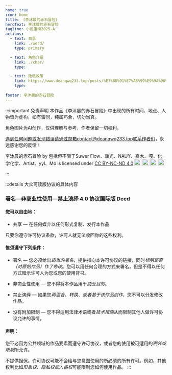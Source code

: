 ```yaml
---
home: true
icon: home
title: 《李沐晨的赤石冒险》
heroText: 李沐晨的赤石冒险
tagline: 小说接续2025-A
actions:
  - text: 目录
    link: ./word/
    type: primary

  - text: 角色介绍
    link: ./char/
    type: 

  - text: 隐私政策
    link: https://www.deanqwq233.top/posts/%E7%BD%91%E7%AB%99%E9%9A%90%E7%A7%81%E6%94%BF%E7%AD%96/
    type: 
    
footer: 李沐晨的赤石冒险
---
```

:::important 免责声明
本作品《李沐晨的赤石冒险》中出现的所有时间、地点、人物皆为虚构，如有雷同，纯属巧合，切勿当真。

角色图片为AI创作，仅供理解与参考，作者保留一切权利。

遇到任何问题或发现错误请通过邮箱contact@deanqwq233.top联系作者们，永远感谢您的反馈！

<p xmlns:cc="http://creativecommons.org/ns#" xmlns:dct="http://purl.org/dc/terms/"><span property="dct:title">李沐晨的赤石冒险</span> by <span property="cc:attributionName">包括但不限于Suwer Flow、瑶光、NAUY、嘉木、嘎、化学化学、Artist、yyl、Mo</span> is licensed under <a href="https://creativecommons.org/licenses/by-nc-nd/4.0/?ref=chooser-v1" target="_blank" rel="license noopener noreferrer" style="display:inline-block;">CC BY-NC-ND 4.0<img style="height:22px!important;margin-left:3px;vertical-align:text-bottom;" src="https://mirrors.creativecommons.org/presskit/icons/cc.svg?ref=chooser-v1" alt=""><img style="height:22px!important;margin-left:3px;vertical-align:text-bottom;" src="https://mirrors.creativecommons.org/presskit/icons/by.svg?ref=chooser-v1" alt=""><img style="height:22px!important;margin-left:3px;vertical-align:text-bottom;" src="https://mirrors.creativecommons.org/presskit/icons/nc.svg?ref=chooser-v1" alt=""><img style="height:22px!important;margin-left:3px;vertical-align:text-bottom;" src="https://mirrors.creativecommons.org/presskit/icons/nd.svg?ref=chooser-v1" alt=""></a></p>
:::

:::details 大众可读版协议的具体内容
### 署名—非商业性使用—禁止演绎 4.0 协议国际版 Deed

#### 您可以自由地：

- 共享 — 在任何媒介以任何形式复制、发行本作品

只要你遵守许可协议条款，许可人就无法收回你的这些权利。

#### 惟须遵守下列条件：

- 署名 — 您必须给出*适当的署名*，提供指向本许可协议的链接，同时*标明是否（对原始作品）作了修改*。您可以用任何合理的方式来署名，但是不得以任何方式暗示许可人为您或您的使用背书。

- 非商业性使用 — 您不得将本作品用于*商业目的*。

- 禁止演绎 — 如果您*再混合、转换、或者基于该作品创作*，您不可以分发修改作品。

- 没有附加限制 — 您不得适用法律术语或者*技术措施*从而限制其他人做许可协议允许的事情。

#### 声明：

您不必因为公共领域的作品要素而遵守许可协议，或者您的使用被可适用的*例外或限制*所允许。

不提供担保。许可协议可能不会给与您意图使用的所必须的所有许可。例如，其他权利比如*形象权、隐私权或人格权*可能限制您如何使用作品。
:::